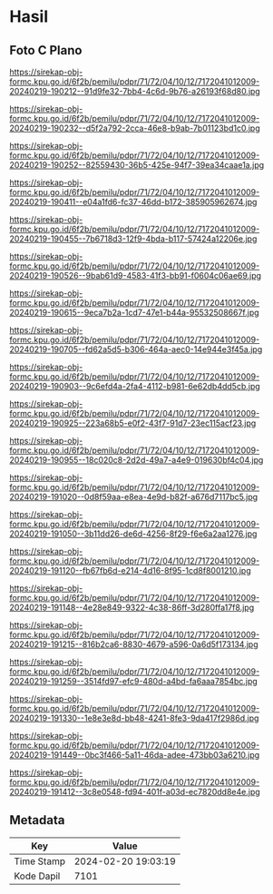 # Hasil

## Foto C Plano

https://sirekap-obj-formc.kpu.go.id/6f2b/pemilu/pdpr/71/72/04/10/12/7172041012009-20240219-190212--91d9fe32-7bb4-4c6d-9b76-a26193f68d80.jpg

https://sirekap-obj-formc.kpu.go.id/6f2b/pemilu/pdpr/71/72/04/10/12/7172041012009-20240219-190232--d5f2a792-2cca-46e8-b9ab-7b01123bd1c0.jpg

https://sirekap-obj-formc.kpu.go.id/6f2b/pemilu/pdpr/71/72/04/10/12/7172041012009-20240219-190252--82559430-36b5-425e-94f7-39ea34caae1a.jpg

https://sirekap-obj-formc.kpu.go.id/6f2b/pemilu/pdpr/71/72/04/10/12/7172041012009-20240219-190411--e04a1fd6-fc37-46dd-b172-385905962674.jpg

https://sirekap-obj-formc.kpu.go.id/6f2b/pemilu/pdpr/71/72/04/10/12/7172041012009-20240219-190455--7b6718d3-12f9-4bda-b117-57424a12206e.jpg

https://sirekap-obj-formc.kpu.go.id/6f2b/pemilu/pdpr/71/72/04/10/12/7172041012009-20240219-190526--9bab61d9-4583-41f3-bb91-f0604c06ae69.jpg

https://sirekap-obj-formc.kpu.go.id/6f2b/pemilu/pdpr/71/72/04/10/12/7172041012009-20240219-190615--9eca7b2a-1cd7-47e1-b44a-95532508667f.jpg

https://sirekap-obj-formc.kpu.go.id/6f2b/pemilu/pdpr/71/72/04/10/12/7172041012009-20240219-190705--fd62a5d5-b306-464a-aec0-14e944e3f45a.jpg

https://sirekap-obj-formc.kpu.go.id/6f2b/pemilu/pdpr/71/72/04/10/12/7172041012009-20240219-190903--9c6efd4a-2fa4-4112-b981-6e62db4dd5cb.jpg

https://sirekap-obj-formc.kpu.go.id/6f2b/pemilu/pdpr/71/72/04/10/12/7172041012009-20240219-190925--223a68b5-e0f2-43f7-91d7-23ec115acf23.jpg

https://sirekap-obj-formc.kpu.go.id/6f2b/pemilu/pdpr/71/72/04/10/12/7172041012009-20240219-190955--18c020c8-2d2d-49a7-a4e9-019630bf4c04.jpg

https://sirekap-obj-formc.kpu.go.id/6f2b/pemilu/pdpr/71/72/04/10/12/7172041012009-20240219-191020--0d8f59aa-e8ea-4e9d-b82f-a676d7117bc5.jpg

https://sirekap-obj-formc.kpu.go.id/6f2b/pemilu/pdpr/71/72/04/10/12/7172041012009-20240219-191050--3b11dd26-de6d-4256-8f29-f6e6a2aa1276.jpg

https://sirekap-obj-formc.kpu.go.id/6f2b/pemilu/pdpr/71/72/04/10/12/7172041012009-20240219-191120--fb67fb6d-e214-4d16-8f95-1cd8f8001210.jpg

https://sirekap-obj-formc.kpu.go.id/6f2b/pemilu/pdpr/71/72/04/10/12/7172041012009-20240219-191148--4e28e849-9322-4c38-86ff-3d280ffa17f8.jpg

https://sirekap-obj-formc.kpu.go.id/6f2b/pemilu/pdpr/71/72/04/10/12/7172041012009-20240219-191215--816b2ca6-8830-4679-a596-0a6d5f173134.jpg

https://sirekap-obj-formc.kpu.go.id/6f2b/pemilu/pdpr/71/72/04/10/12/7172041012009-20240219-191259--3514fd97-efc9-480d-a4bd-fa6aaa7854bc.jpg

https://sirekap-obj-formc.kpu.go.id/6f2b/pemilu/pdpr/71/72/04/10/12/7172041012009-20240219-191330--1e8e3e8d-bb48-4241-8fe3-9da417f2986d.jpg

https://sirekap-obj-formc.kpu.go.id/6f2b/pemilu/pdpr/71/72/04/10/12/7172041012009-20240219-191449--0bc3f466-5a11-46da-adee-473bb03a6210.jpg

https://sirekap-obj-formc.kpu.go.id/6f2b/pemilu/pdpr/71/72/04/10/12/7172041012009-20240219-191412--3c8e0548-fd94-401f-a03d-ec7820dd8e4e.jpg


## Metadata

| Key        | Value               |
| ---------- | ------------------- |
| Time Stamp | 2024-02-20 19:03:19 |
| Kode Dapil | 7101                |



